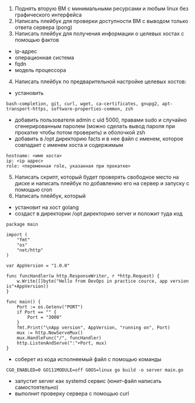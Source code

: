 1) Поднять вторую ВМ с минимальными ресурсами и любым linux без графического интерфейса
2) Написать плейбук для проверки доступности ВМ с выводом только ответа сервера (pong)
3) Написать плейбук для получения информации о целевых хостах с помощью фактов
- ip-адрес
- операционная система
- fqdn
- модель процессора
4) Написать плейбук по предварительной настройке целевых хостов:
- установить 
```
bash-completion, git, curl, wget, ca-certificates, gnupg2, apt-transport-https, software-properties-common, zsh
```
- добавить пользователя admin с uid 5000, правами sudo и случайно сгенерированным паролем (можно сделать вывод пароля при прокатке чтобы потом проверить) и оболочкой zsh
- добавить в /opt директорию facts и в нее файл с именем, которое совпадает с именем хоста и содержимым
```
hostname: <имя хоста>
ip: <ip адрес>
role: <переменная role, указанная при прокатке>
```
5) Написать скрипт, который будет проверять свободное место на диске и написать плейбук по добавлению его на сервер и запуску с помощью cron
6) Написать плейбук, который
- установит на хост golang
- создаст в директории /opt директорию server и положит туда код
```
package main

import (
	"fmt"
	"os"
	"net/http"
)

var AppVersion = "1.0.0"

func funcHandler(w http.ResponseWriter, r *http.Request) {
	w.Write([]byte("Hello from DevOps in practice cource, app version is"+AppVersion))
}

func main() {
	Port := os.Getenv("PORT")
	if Port == "" {
		Port = "3000"
	}
	fmt.Print("\nApp version", AppVersion, "running on", Port)
	mux := http.NewServeMux()
	mux.HandleFunc("/", funcHandler)
	http.ListenAndServe(":"+Port, mux)
}
```
- соберет из кода исполняемый файл с помощью команды
```
CGO_ENABLED=0 GO111MODULE=off GOOS=linux go build -o server main.go
```
- запустит server как systemd сервис (юнит-файл написать самостоятельно)
- выполнит проверку сервера с помощью curl
